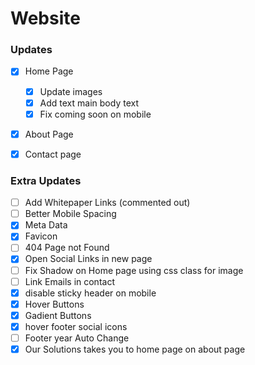 # Website



### Updates
- [x] Home Page
    - [x] Update images
    - [x] Add text main body text
    - [x] Fix coming soon on mobile
- [x] About Page
- [x] Contact page


### Extra Updates
- [ ] Add Whitepaper Links (commented out)
- [ ] Better Mobile Spacing
- [x] Meta Data
- [x] Favicon
- [ ] 404 Page not Found
- [x] Open Social Links in new page
- [ ] Fix Shadow on Home page using css class for image
- [ ] Link Emails in contact
- [x] disable sticky header on mobile
- [x] Hover Buttons
- [x] Gadient Buttons
- [x] hover footer social icons
- [ ] Footer year Auto Change
- [x] Our Solutions takes you to home page on about page
